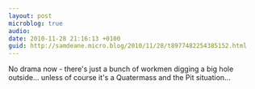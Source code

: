 ```yaml
---
layout: post
microblog: true
audio: 
date: 2010-11-28 21:16:13 +0100
guid: http://samdeane.micro.blog/2010/11/28/t8977482254385152.html
---
```

No drama now - there's just a bunch of workmen digging a big hole outside... unless of course it's a Quatermass and the Pit situation...
